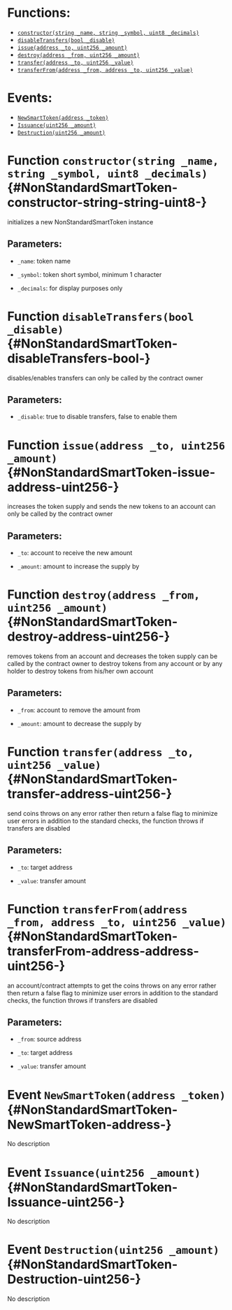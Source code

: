 

# Functions:
- [`constructor(string _name, string _symbol, uint8 _decimals)`](#NonStandardSmartToken-constructor-string-string-uint8-)
- [`disableTransfers(bool _disable)`](#NonStandardSmartToken-disableTransfers-bool-)
- [`issue(address _to, uint256 _amount)`](#NonStandardSmartToken-issue-address-uint256-)
- [`destroy(address _from, uint256 _amount)`](#NonStandardSmartToken-destroy-address-uint256-)
- [`transfer(address _to, uint256 _value)`](#NonStandardSmartToken-transfer-address-uint256-)
- [`transferFrom(address _from, address _to, uint256 _value)`](#NonStandardSmartToken-transferFrom-address-address-uint256-)

# Events:
- [`NewSmartToken(address _token)`](#NonStandardSmartToken-NewSmartToken-address-)
- [`Issuance(uint256 _amount)`](#NonStandardSmartToken-Issuance-uint256-)
- [`Destruction(uint256 _amount)`](#NonStandardSmartToken-Destruction-uint256-)

# Function `constructor(string _name, string _symbol, uint8 _decimals)` {#NonStandardSmartToken-constructor-string-string-uint8-}
initializes a new NonStandardSmartToken instance


## Parameters:
- `_name`:       token name

- `_symbol`:     token short symbol, minimum 1 character

- `_decimals`:   for display purposes only
# Function `disableTransfers(bool _disable)` {#NonStandardSmartToken-disableTransfers-bool-}
disables/enables transfers
can only be called by the contract owner


## Parameters:
- `_disable`:    true to disable transfers, false to enable them
# Function `issue(address _to, uint256 _amount)` {#NonStandardSmartToken-issue-address-uint256-}
increases the token supply and sends the new tokens to an account
can only be called by the contract owner


## Parameters:
- `_to`:         account to receive the new amount

- `_amount`:     amount to increase the supply by
# Function `destroy(address _from, uint256 _amount)` {#NonStandardSmartToken-destroy-address-uint256-}
removes tokens from an account and decreases the token supply
can be called by the contract owner to destroy tokens from any account or by any holder to destroy tokens from his/her own account


## Parameters:
- `_from`:       account to remove the amount from

- `_amount`:     amount to decrease the supply by
# Function `transfer(address _to, uint256 _value)` {#NonStandardSmartToken-transfer-address-uint256-}
send coins
throws on any error rather then return a false flag to minimize user errors
in addition to the standard checks, the function throws if transfers are disabled


## Parameters:
- `_to`:      target address

- `_value`:   transfer amount
# Function `transferFrom(address _from, address _to, uint256 _value)` {#NonStandardSmartToken-transferFrom-address-address-uint256-}
an account/contract attempts to get the coins
throws on any error rather then return a false flag to minimize user errors
in addition to the standard checks, the function throws if transfers are disabled


## Parameters:
- `_from`:    source address

- `_to`:      target address

- `_value`:   transfer amount

# Event `NewSmartToken(address _token)` {#NonStandardSmartToken-NewSmartToken-address-}
No description
# Event `Issuance(uint256 _amount)` {#NonStandardSmartToken-Issuance-uint256-}
No description
# Event `Destruction(uint256 _amount)` {#NonStandardSmartToken-Destruction-uint256-}
No description
